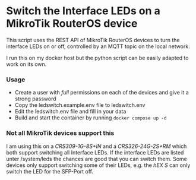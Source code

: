 # Switch the Interface LEDs on a MikroTik RouterOS device 

This script uses the REST API of MikroTik RouterOS devices to turn the interface LEDs on or off, 
controlled by an MQTT topic on the local network.

I run this on my docker host but the python script can be easily adapted to work on its own.

### Usage
- Create a user with _full_ permissions on each of the devices and give it a strong password
- Copy the ledswitch.example.env file to ledswitch.env 
- Edit the ledswitch.env file and fill in your data
- Build and start the container by running `docker compose up -d`

### Not all MikroTik devices support this 
I am using this on a _CRS309-1G-8S+IN_ and a _CRS326-24G-2S+RM_ which both support switching all Interface LEDs.
If the interface LEDs are listed unter /system/leds the chances are good that you can switch them.
Some devices only support switching some of their LEDs, e.g. the _hEX S_ can only switch the LED for the SFP-Port off.
